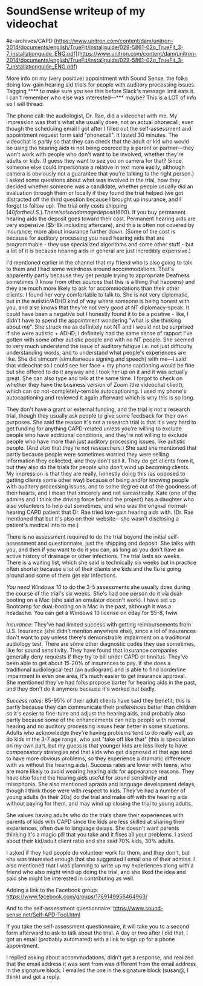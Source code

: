 # SoundSense writeup of my videochat
#z-archives/CAPD
 [https://www.unitron.com/content/dam/unitron-2014/documents/english/TrueFit/installguide/029-5861-02o_TrueFit_3-7_installationguide_ENG.pdf](https://www.unitron.com/content/dam/unitron-2014/documents/english/TrueFit/installguide/029-5861-02o_TrueFit_3-7_installationguide_ENG.pdf) 

More info on my (very positive) appointment with Sound Sense, the folks doing low-gain hearing aid trials for people with auditory processing issues. Tagging **** to make sure you see this before Slack's message limit eats it. I can't remember who else was interested—*** maybe? This is a LOT of info so I will thread. 

The phone call: the audiologist, Dr. Rae, did a videochat with me. My impression was that's what she usually does, not an actual phonecall, even though the scheduling email I got after I filled out the self-assessment and appointment request form said "phonecall". It lasted 30 minutes. The videochat is partly so that they can check that the adult or kid who would be using the hearing aids is not being coerced by a parent or partner—they won't work with people who don't want to be involved, whether they're adults or kids. (I guess they want to see you on camera for that? Since someone else could impersonate a relative in text more easily, although camera is obviously not a guarantee that you're talking to the right person.)
I asked some questions about what was involved in the trial, how they decided whether someone was a candidate, whether people usually did an evaluation through them or locally if they found the trial helped (we got distracted off the third question because I brought up insurance, and I forgot to follow up). 
The trial only costs shipping ($40 for the U.S.). There is also a damage deposit ($600). If you buy permanent hearing aids the deposit goes toward their cost. Permanent hearing aids are very expensive ($5-8k including aftercare), and this is often not covered by insurance; more about insurance further down. (Some of the cost is because for auditory processing you need hearing aids that are programmable - they use specialized algorithms and some other stuff - but a lot of it is because hearing aids in general are just incredibly expensive.) 

I'd mentioned earlier in the channel that my friend who is also going to talk to them and I had some weirdness around accommodations. That's apparently partly because they get people trying to appropriate Deafness sometimes (I know from other sources that this is a thing that happens) and they are much more likely to ask for accommodations than their other clients. 
I found her very comfortable to talk to. She is not very diplomatic, but in the autistic/ADHD kind of way where someone is being honest with you, and also knows that they're not very good at NT diplomacy-speak. It could have been a negative but I honestly found it to be a positive - like, I didn't have to spend the appointment wondering "what is she thinking about me". She struck me as definitely not NT and I would not be surprised if she were autistic + ADHD; I definitely had the same sense of rapport I've gotten with some other autistic people and with no NT people. 
She seemed to very much understand the issue of auditory fatigue i.e. not just difficulty understanding words, and to understand what people's experiences are like. 
She did simcom (simultaneous signing and speech) with me—I said that videochat so I could see her face + my phone captioning would be fine but she offered to do it anyway and I took her up on it and it was actually great. She can also type and talk at the same time. I forgot to check on whether they have the business version of Zoom (the videochat client), which can do not-completely-terrible autocaptioning. I used my phone's autocaptioning and reviewed it again afterward which is why this is so long.

They don't have a grant or external funding, and the trial is not a research trial, though they usually ask people to give some feedback for their own purposes. She said the reason it's not a research trial is that it's very hard to get funding for anything CAPD-related unless you're willing to exclude people who have additional conditions, and they're not willing to exclude people who have more than just auditory processing issues, like autistic people. (And also that they're not researchers.) She said she mentioned that partly because people were sometimes worried they were selling information they collected, and they don't sell it. 
They do get clients from it, but they also do the trials for people who don't wind up becoming clients. My impression is that they are really, honestly doing this (as opposed to getting clients some other way) because of being and/or knowing people with auditory processing issues, and to some degree out of the goodness of their hearts, and I mean that sincerely and not sarcastically. Kate (one of the admins and I think the driving force behind the project) has a daughter who also volunteers to help out sometimes, and who was the original normal-hearing CAPD patient that Dr. Rae tried low-gain hearing aids with. (Dr. Rae mentioned that but it's also on their website—she wasn't disclosing a patient's medical into to me.)

There is no assessment required to do the trial beyond the initial self-assessment and questionnaire, just the shipping and deposit. She talks with you, and then if you want to do it you can, as long as you don't have an active history of drainage or other infections. 
The trial lasts six weeks. There is a waiting list, which she said is technically six weeks but in practice often shorter because a lot of their clients are kids and the flu is going around and some of them get ear infections. 

*You need Windows 10* to do the 3-5 assessments she usually does during the course of the trial's six weeks. She's had one person do it via dual-booting on a Mac (she said an emulator doesn't work). I have set up Bootcamp for dual-booting on a Mac in the past, although it was a headache. You can get a Windows 10 license on eBay for $5-8, fwiw. 

*Insurance*: They've had limited success with getting reimbursements from U.S. Insurance (she didn't mention anywhere else), since a lot of insurances don't want to pay unless there's demonstrable impairment on a traditional audiology test. There are some other diagnostic codes they use sometimes, like for sound sensitivity. They have found that insurance companies generally deny requests if they try to bill under CAPD or tinnitus. They've been able to get about 15-20% of insurances to pay. If she does a traditional audiological test (an audiogram) and is able to find borderline impairment in even one area, it's much easier to get insurance approval. She mentioned they've had folks propose barter for hearing aids in the past, and they don't do it anymore because it's worked out badly. 

*Success rates*: 85-95% of their adult clients have said they benefit; this is partly because they can communicate their preferences better than children so it's easier to fine-tune and adjust the hearing aids, and probably also partly because some of the enhancements can help people with normal hearing and no auditory processing issues hear better in some situations. Adults who acknowledge they're having problems tend to do really well, as do kids in the 3-7 age range, who just "take off like that" (this is speculation on my own part, but my guess is that younger kids are less likely to have compensatory strategies and that kids who get diagnosed at that age tend to have more obvious problems, so they experience a dramatic difference with vs without the hearing aids). Success rates are lower with teens, who are more likely to avoid wearing hearing aids for appearance reasons. 
They have also found the hearing aids useful for sound sensitivity and misophonia. She also mentioned apraxia and language development delays, though I think those were with respect to kids. 
They've had a number of young adults (in their 20s) do the trial and make off with the hearing aids without paying for them, and may wind up closing the trial to young adults. 

She values having adults who do the trials share their experiences with parents of kids with CAPD since the kids are less skilled at sharing their experiences, often due to language delays. She doesn't want parents thinking it's a magic pill that you take and it fixes all your problems. 
I asked about their kid/adult client ratio and she said 70% kids, 30% adults.

I asked if they had people do volunteer work for them, and they don't, but she was interested enough that she suggested I email one of their admins. I also mentioned that I was planning to write up my experiences along with a friend who also might wind up doing the trial, and she liked the idea and said she might be interested in contributing as well. 


Adding a link to the Facebook group: https://www.facebook.com/groups/1769149956464963/

And to the self-assessment questionnaire: https://www.sound-sense.net/Self-APD-Tool.html

If you take the self-assessment questionnaire, it will take you to a second form afterward to ask to talk about the trial. A day or two after I did that, I got an email (probably automated) with a link to sign up for a phone appointment.

I replied asking about accommodations, didn't get a response, and realized that the email address it was sent from was different from the email address in the signature block. I emailed the one in the signature block (susan@, I think) and got a reply.